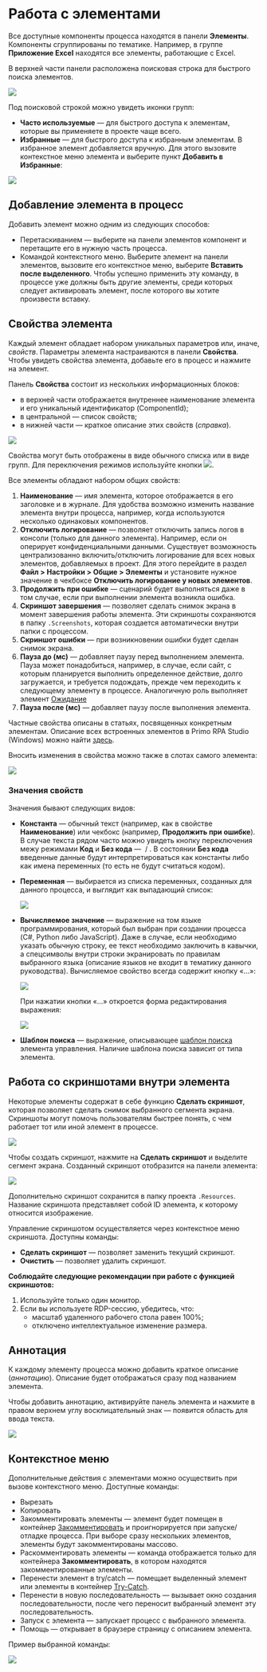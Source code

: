 # Работа с элементами

Все доступные компоненты процесса находятся в панели **Элементы**. Компоненты сгруппированы по тематике. Например, в группе **Приложение Excel** находятся все элементы, работающие с Excel.

В верхней части панели расположена поисковая строка для быстрого поиска элементов.

![](<../../.gitbook/assets/image (887).png>)

Под поисковой строкой можно увидеть иконки групп:

* **Часто используемые** — для быстрого доступа к элементам, которые вы применяете в проекте чаще всего.
* **Избранные** — для быстрого доступа к избранным элементам. В избранное элемент добавляется вручную. Для этого вызовите контекстное меню элемента и выберите пункт **Добавить в Избранные**:

![](<../../.gitbook/assets/image (947).png>)

## Добавление элемента в процесс

Добавить элемент можно одним из следующих способов:
* Перетаскиванием — выберите на панели элементов компонент и перетащите его в нужную часть процесса.
* Командой контекстного меню. Выберите элемент на панели элементов, вызовите его контекстное меню, выберите **Вставить после выделенного**. Чтобы успешно применить эту команду, в процессе уже должны быть другие элементы, среди которых следует активировать элемент, после которого вы хотите произвести вставку.


## Свойства элемента

Каждый элемент обладает набором уникальных параметров или, иначе, *свойств*. Параметры элемента настраиваются в панели **Свойства**. Чтобы увидеть свойства элемента, добавьте его в процесс и нажмите на элемент.

Панель **Свойства** состоит из нескольких информационных блоков:
* в верхней части отображается внутреннее наименование элемента и его уникальный идентификатор (ComponentId);
* в центральной — список свойств;
* в нижней части — краткое описание этих свойств (*справка*).

![](<../../.gitbook/assets/0 (173).png>)

Свойства могут быть отображены в виде обычного списка или в виде групп. Для переключения режимов используйте кнопки ![](<../../.gitbook/assets/1 (124).png>).

Все элементы обладают набором общих свойств:

1. **Наименование** — имя элемента, которое отображается в его заголовке и в журнале. Для удобства возможно изменить название элемента внутри процесса, например, когда используются несколько одинаковых компонентов.
1. **Отключить логирование** — позволяет отключить запись логов в консоли (только для данного элемента). Например, если он оперирует конфиденциальными данными. Существует возможность централизованно включить/отключить логирование для всех новых элементов, добавляемых в проект. Для этого перейдите в раздел **Файл > Настройки > Общие > Элементы** и установите нужное значение в чекбоксе **Отключить логирование у новых элементов**.
1. **Продолжить при ошибке** — сценарий будет выполняться даже в том случае, если при выполнении элемента возникла ошибка.
1. **Скриншот завершения** — позволяет сделать снимок экрана в момент завершения работы элемента. Эти скриншоты сохраняются в папку `.Screenshots`, которая создается автоматически внутри папки с процессом.
1. **Скриншот ошибки** — при возникновении ошибки будет сделан снимок экрана.
1. **Пауза до (мс)** — добавляет паузу перед выполнением элемента. Пауза может понадобиться, например, в случае, если сайт, с которым планируется выполнить определенное действие, долго загружается, и требуется подождать, прежде чем переходить к следующему элементу в процессе. Аналогичную роль выполняет элемент [Ожидание](https://docs.primo-rpa.ru/primo-rpa/g_elements/el_basic/els_logic/el_logic_wait)
1. **Пауза после (мс)** — добавляет паузу после выполнения элемента.

Частные свойства описаны в статьях, посвященных конкретным элементам. Описание всех встроенных элементов в Primo RPA Studio (Windows) можно найти [здесь](https://docs.primo-rpa.ru/primo-rpa/g_elements/el_basic). 

Вносить изменения в свойства можно также в слотах самого элемента:

![](<../../.gitbook/assets/2 (10).png>)


### Значения свойств

Значения бывают следующих видов:

* **Константа** — обычный текст (например, как в свойстве **Наименование**) или чекбокс (например, **Продолжить при ошибке**). В случае текста рядом часто можно увидеть кнопку переключения межу режимами **Код** и **Без кода** — <img src="../../.gitbook/assets/image (803).png" alt="" data-size="line"> / <img src="../../.gitbook/assets/image (916).png" alt="" data-size="line">. В состоянии **Без кода** введенные данные будут интерпретироваться как константы либо как имена переменных (то есть не будут считаться кодом).
* **Переменная** — выбирается из списка переменных, созданных для данного процесса, и выглядит как выпадающий список:

   ![](<../../.gitbook/assets/3 (7).png>)

* **Вычисляемое значение** — выражение на том языке программирования, который был выбран при создании процесса (C#, Python либо JavaScript). Даже в случае, если необходимо указать обычную строку, ее текст необходимо заключить в кавычки, а спецсимволы внутри строки экранировать по правилам выбранного языка (описание языков не входит в тематику данного руководства). Вычисляемое свойство всегда содержит кнопку «…»:

    ![](<../../.gitbook/assets/4 (5).png>)

    При нажатии кнопки «…» откроется форма редактирования выражения:

    ![](<../../.gitbook/assets/001 (19).png>)
* **Шаблон поиска** — выражение, описывающее [шаблон поиска](https://docs.primo-rpa.ru/primo-rpa/primo-studio/process/searchpatterns) элемента управления. Наличие шаблона поиска зависит от типа элемента.

## Работа со скриншотами внутри элемента

Некоторые элементы содержат в себе функцию **Сделать скриншот**, которая позволяет сделать снимок выбранного сегмента экрана. Скриншоты могут помочь пользователям быстрее понять, с чем работает тот или иной элемент в процессе.

![](<../../.gitbook/assets/6 (7).png>)

Чтобы создать скриншот, нажмите на **Сделать скриншот** и выделите сегмент экрана. Созданный скриншот отобразится на панели элемента:

![](<../../.gitbook/assets/7 (1).png>)

Дополнительно скриншот сохранится в папку проекта `.Resources`. Название скриншота представляет собой ID элемента, к которому относится изображение.
 
Управление скриншотом осуществляется через контекстное меню скриншота. Доступны команды:
* **Сделать скриншот** — позволяет заменить текущий скриншот.
* **Очистить** — позволяет удалить скриншот.

**Соблюдайте следующие рекомендации при работе с функцией скриншотов:**
1. Используйте только один монитор. 
1. Если вы используете RDP-сессию, убедитесь, что:
   * масштаб удаленного рабочего стола равен 100%;
   * отключено интеллектуальное изменение размера.


## Аннотация

К каждому элементу процесса можно добавить краткое описание (*аннотацию*). Описание будет отображаться сразу под названием элемента. 

Чтобы добавить аннотацию, активируйте панель элемента и нажмите в правом верхнем углу восклицательный знак — появится область для ввода текста. 

![](<../../.gitbook/assets/image (845).png>)

## Контекстное меню

Дополнительные действия с элементами можно осуществить при вызове контекстного меню. Доступные команды:
* Вырезать
* Копировать
* Закомментировать элементы — элемент будет помещен в контейнер [Закомментировать](https://docs.primo-rpa.ru/primo-rpa/g_elements/el_basic/els_logic/el_logic_commentout) и проигнорируется при запуске/отладке процесса. При выборе сразу нескольких элементов, элементы будут закомментированы массово.
* Раскомментировать элементы — команда отображается только для контейнера **Закомментировать**, в котором находятся закомментированные элементы.
* Перенести элемент в try/catch — помещает выделенный элемент или элементы в контейнер [Try-Catch](https://docs.primo-rpa.ru/primo-rpa/g_elements/el_basic/els_logic/el_logic_trycatch).
* Перенести в новую последовательность — вызывает окно создания последовательности, после чего переносит выбранный элемент эту последовательность. 
* Запуск с элемента — запускает процесс с выбранного элемента.
* Помощь — открывает в браузере страницу с описанием элемента.

Пример выбранной команды:

![](<../../.gitbook/assets/comment-element-black.png>)





